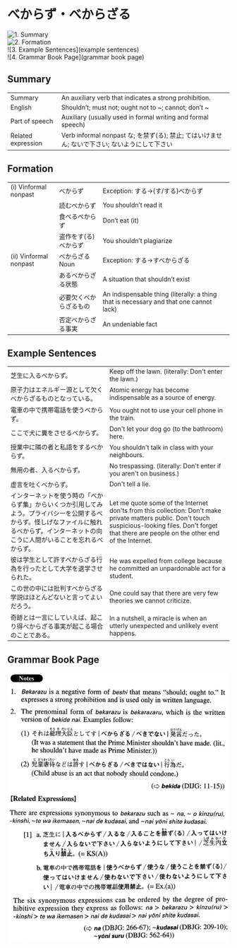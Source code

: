 # べからず・べからざる

![1. Summary](summary)<br>
![2. Formation](formation)<br>
![3. Example Sentences](example sentences)<br>
![4. Grammar Book Page](grammar book page)<br>


## Summary

<table><tr>   <td>Summary</td>   <td>An auxiliary verb that indicates a strong prohibition.</td></tr><tr>   <td>English</td>   <td>Shouldn’t; must not; ought not to ~; cannot; don’t ~</td></tr><tr>   <td>Part of speech</td>   <td>Auxiliary (usually used in formal writing and formal speech)</td></tr><tr>   <td>Related expression</td>   <td>Verb informal nonpast な; を禁ず(る); 禁止; てはいけません; ないで下さい; ないようにして下さい</td></tr></table>

## Formation

<table class="table"><tbody><tr class="tr head"><td class="td"><span class="numbers">(i)</span> <span class="bold">Vinformal nonpast</span></td><td class="td"><span class="concept">べからず</span></td><td class="td"><span>Exception: する→{す/する}べからず</span></td></tr><tr class="tr"><td class="td"></td><td class="td"><span>読む</span><span class="concept">べからず</span></td><td class="td"><span>You shouldn’t read it</span></td></tr><tr class="tr"><td class="td"></td><td class="td"><span>食べる</span><span class="concept">べからず</span></td><td class="td"><span>Don’t eat (it)</span> </td></tr><tr class="tr"><td class="td"></td><td class="td"><span>盗作をす(る)</span> <span class="concept">べからず</span></td><td class="td"><span>You shouldn’t plagiarize</span></td></tr><tr class="tr head"><td class="td"><span class="numbers">(ii)</span> <span class="bold">Vinformal nonpast</span></td><td class="td"><span class="concept">べからざる</span><span>Noun</span></td><td class="td"><span>Exception: する→すべからざる</span></td></tr><tr class="tr"><td class="td"></td><td class="td"><span>ある</span><span class="concept">べからざる</span><span>状態</span></td><td class="td"><span>A situation that shouldn’t exist</span></td></tr><tr class="tr"><td class="td"></td><td class="td"><span>必要欠く</span><span class="concept">べからざる</span><span>もの</span></td><td class="td"><span>An indispensable thing (literally: a thing that is necessary and that one cannot lack)</span> </td></tr><tr class="tr"><td class="td"></td><td class="td"><span>否定</span><span class="concept">べからざる</span><span>事実</span></td><td class="td"><span>An undeniable fact</span></td></tr></tbody></table>

## Example Sentences

<table><tr>   <td>芝生に入るべからず。</td>   <td>Keep off the lawn. (literally: Don't enter the lawn.)</td></tr><tr>   <td>原子力はエネルギー源として欠くべからざるものとなっている。</td>   <td>Atomic energy has become indispensable as a source of energy.</td></tr><tr>   <td>電車の中で携帯電話を使うべからず。</td>   <td>You ought not to use your cell phone in the train.</td></tr><tr>   <td>ここで犬に糞をさせるべからず。</td>   <td>Don't let your dog go (to the bathroom) here.</td></tr><tr>   <td>授業中に隣の者と私語をするべからず。</td>   <td>You shouldn't talk in class with your neighbours.</td></tr><tr>   <td>無用の者、入るべからず。</td>   <td>No trespassing. (literally: Don't enter if you aren't on business.)</td></tr><tr>   <td>虚言を吐くべからず。</td>   <td>Don't tell a lie.</td></tr><tr>   <td>インターネットを使う時の「べからず集」からいくつか引用してみよう。プライバシーを公開するべからず。怪しげなファイルに触れるべからず。インターネットの向こうに人間がいることを忘れるべからず。</td>   <td>Let me quote some of the Internet don'ts from this collection: Don't make private matters public. Don't touch suspicious-looking files. Don't forget that there are people on the other end of the Internet.</td></tr><tr>   <td>彼は学生として許すべからざる行為を行ったとして大学を退学させられた。</td>   <td>He was expelled from college because he committed an unpardonable act for a student.</td></tr><tr>   <td>この世の中には批判すべからざる学説はほとんどないと言ってよいだろう。</td>   <td>One could say that there are very few theories we cannot criticize.</td></tr><tr>   <td>奇跡とは一言にしていえば、起こり得べからざる事実が起こる場合のことである。</td>   <td>In a nutshell, a miracle is when an utterly unexpected and unlikely event happens.</td></tr></table>

## Grammar Book Page

![](../img/Advancedべからず／べからざる.png)

